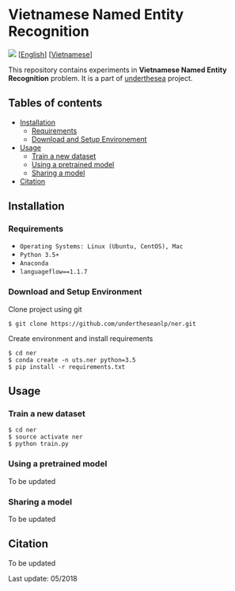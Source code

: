 # Vietnamese Named Entity Recognition

![](https://img.shields.io/badge/F1-88.6%25-red.svg) [[English](README.md)] [[Vietnamese](README.vi.md)]

This repository contains experiments in **Vietnamese Named Entity Recognition** problem. It is a part of [underthesea](https://github.com/magizbox/underthesea) project.

## Tables of contents

* [Installation](#installation)
  * [Requirements](#requirements)
  * [Download and Setup Environement](#download-and-setup-environment)
* [Usage](#usage)
  * [Train a new dataset](#train-a-new-dataset)
  * [Using a pretrained model](#using-a-pretrained-model)
  * [Sharing a model](#sharing-a-model)
* [Citation](#citation)

## Installation

### Requirements

* `Operating Systems: Linux (Ubuntu, CentOS), Mac`
* `Python 3.5+`
* `Anaconda`
* `languageflow==1.1.7`

### Download and Setup Environment

Clone project using git

```
$ git clone https://github.com/undertheseanlp/ner.git
```

Create environment and install requirements

```
$ cd ner
$ conda create -n uts.ner python=3.5
$ pip install -r requirements.txt
```

## Usage

### Train a new dataset

```
$ cd ner
$ source activate ner
$ python train.py
```

### Using a pretrained model

To be updated

### Sharing a model

To be updated

## Citation

To be updated

Last update: 05/2018
